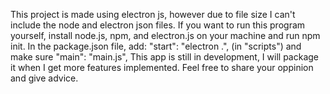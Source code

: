 This project is made using electron js, however due to file size I can't include the node and electron json files.
If you want to run this program yourself, install node.js, npm, and electron.js on your machine and run npm init.
In the package.json file, add:
"start": "electron .",
(in "scripts")
and make sure "main": "main.js",
This app is still in development, I will package it when I get more features implemented.
Feel free to share your oppinion and give advice.
